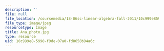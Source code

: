 ```yaml
---
description: ''
file: null
file_location: /coursemedia/18-06sc-linear-algebra-fall-2011/10c999e85998f9de07a0fd8658b94a6c_Ana_photo.jpg
file_type: image/jpeg
resourcetype: Image
title: Ana_photo.jpg
type: resource
uid: 10c999e8-5998-f9de-07a0-fd8658b94a6c
---
```

